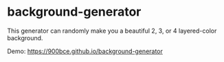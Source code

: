 # background-generator
This generator can randomly make you a beautiful 2, 3, or 4 layered-color background. 

Demo: https://900bce.github.io/background-generator
